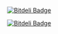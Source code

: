[![Bitdeli Badge](https://d2weczhvl823v0.cloudfront.net/shahpr/contingency_entrenchment/trend.png)](https://bitdeli.com/free "Bitdeli Badge")


[![Bitdeli Badge](https://d2weczhvl823v0.cloudfront.net/shahpr/contingency_entrenchment/trend.png)](https://bitdeli.com/free "Bitdeli Badge")

